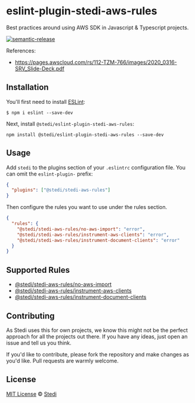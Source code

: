 # eslint-plugin-stedi-aws-rules

Best practices around using AWS SDK in Javascript & Typescript projects.

[![semantic-release](https://img.shields.io/badge/%20%20%F0%9F%93%A6%F0%9F%9A%80-semantic--release-e10079.svg)](https://github.com/semantic-release/semantic-release)

References:

- https://pages.awscloud.com/rs/112-TZM-766/images/2020_0316-SRV_Slide-Deck.pdf

## Installation

You'll first need to install [ESLint](http://eslint.org):

```
$ npm i eslint --save-dev
```

Next, install `@stedi/eslint-plugin-stedi-aws-rules`:

```
npm install @stedi/eslint-plugin-stedi-aws-rules --save-dev
```

## Usage

Add `stedi` to the plugins section of your `.eslintrc` configuration file. You can omit the `eslint-plugin-` prefix:

```json
{
  "plugins": ["@stedi/stedi-aws-rules"]
}
```

Then configure the rules you want to use under the rules section.

```json
{
  "rules": {
    "@stedi/stedi-aws-rules/no-aws-import": "error",
    "@stedi/stedi-aws-rules/instrument-aws-clients": "error",
    "@stedi/stedi-aws-rules/instrument-document-clients": "error"
  }
}
```

## Supported Rules

- [@stedi/stedi-aws-rules/no-aws-import](docs/rules/no-aws-import.md)
- [@stedi/stedi-aws-rules/instrument-aws-clients](docs/rules/instrument-aws-clients.md)
- [@stedi/stedi-aws-rules/instrument-document-clients](docs/rules/instrument-document-clients.md)

## Contributing

As Stedi uses this for own projects, we know this might not be the perfect approach for all the projects out there. If you have any ideas, just open an issue and tell us you think.

If you'd like to contribute, please fork the repository and make changes as you'd like. Pull requests are warmly welcome.

## License

[MIT License](https://opensource.org/licenses/MIT) © [Stedi](https://stedi.com)
